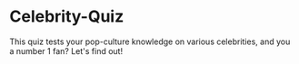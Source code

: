 # Celebrity-Quiz

This quiz tests your pop-culture knowledge on various celebrities, and you a number 1 fan? Let's find out!
